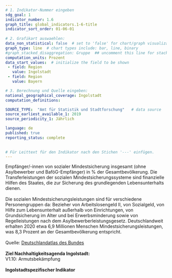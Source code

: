 ```yaml
---
# 1. Indikator-Nummer eingeben 
sdg_goal: 1 
indicator_number: 1.6
graph_title: global_indicators.1-6-title
indicator_sort_order: 01-06-01
 
# 2. Grafikart auswaehlen: 
data_non_statistical: false  # set to 'false' for chart/graph visualization 
graph_type: line  # chart types include: bar, line, binary 
#graph_stacked_disaggregation: Gruppe  ## uncomment this line for stacked bars. eplace 'Geschlecht' with the field of aggregation. 
computation_units: Prozent 
data_start_values:  # initialize the field to be shown  
 - field: Region 
   value: Ingolstadt 
 - field: Region 
   value: Bayern 

# 3. Berechnung und Quelle eingeben: 
national_geographical_coverage: Ingolstadt
computation_definitions: 

SOURCE_TYPE:  "Amt für Statistik und Stadtforschung"   # data source  
source_earliest_available_1: 2019
source_periodicity_1: Jährlich

language: de   
published: true 
reporting_status: complete
 
 
# Für Leittext für den Indikator nach den Stichen '---' einfügen. 
---
```

Empfänger/-innen von sozialer Mindestsicherung insgesamt (ohne Asylbewerber und BaföG-Empfänger) in % der Gesamtbevölkerung. Die Transferleistungen der sozialen Mindestsicherungssysteme sind finanzielle Hilfen des Staates, die zur Sicherung des grundlegenden Lebensunterhalts dienen. <br>
<br>
Die sozialen Mindestsicherungsleistungen sind für verschiedene Personengruppen da: Bezieher von Arbeitslosengeld II, von Sozialgeld, von Hilfe zum Lebensunterhalt außerhalb von Einrichtungen, von Grundsicherung im Alter und bei Erwerbsminderung sowie von Regelleistungen nach dem Asylbewerberleistungsgesetz. Deutschlandweit erhalten 2020 etwa 6,9 Millionen Menschen Mindestsicherungsleistungen, was 8,3 Prozent an der Gesamtbevölkerung entspricht.<br>
<br>
Quelle: <a href="https://www.deutschlandatlas.bund.de/DE/Karten/Wie-wir-arbeiten/080/_node.html">Deutschlandatlas des Bundes</a><br>
<br>
<b>Ziel Nachhaltigkeitsagenda Ingolstadt:</b><br>
V1.10: Armutsbekämpfung<br>
<br>
<b>Ingolstadtspezifischer Indikator</b>
